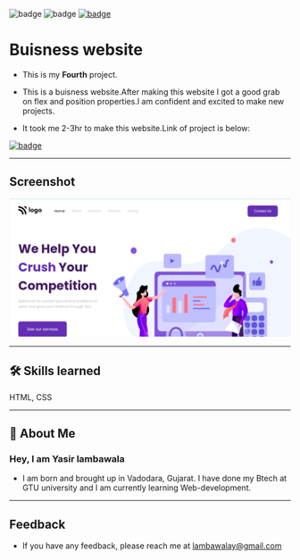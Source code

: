![badge](https://img.shields.io/badge/MADE%20WITH-HTML%20%26%20CSS-blue)
![badge](https://img.shields.io/badge/TIME%20TAKEN-2--3hrs-red)
[![badge](https://img.shields.io/badge/SEE%20DEMO%20-VISIT-green)](https://project4-25722.netlify.app/)

# Buisness website

- This is my **Fourth** project.

- This is a buisness website.After making this website I got a good grab on flex and position properties.I am confident and excited to make new projects.

- It took me 2-3hr to make this website.Link of project is below:

[![badge](https://img.shields.io/badge/Link%20of-Project-red)](https://project4-25722.netlify.app/)

---

## Screenshot

![App Screenshot](./assets/project4-image.png)

---

## 🛠 Skills learned

HTML, CSS

---

## 🚀 About Me

### Hey, I am Yasir lambawala

- I am born and brought up in Vadodara, Gujarat. I have done my Btech at GTU university and I am currently learning Web-development.

---

## Feedback

- If you have any feedback, please reach me at lambawalay@gmail.com
